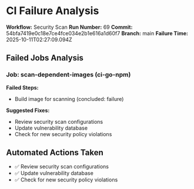 # CI Failure Analysis

**Workflow:** Security Scan
**Run Number:** 69
**Commit:** 54bfa7419e0c18e7ce4fce034e2b1e616a1d60f7
**Branch:** main
**Failure Time:** 2025-10-11T02:27:09.094Z

## Failed Jobs Analysis

### Job: scan-dependent-images (ci-go-npm)
**Failed Steps:**
- Build image for scanning (concluded: failure)

**Suggested Fixes:**
- Review security scan configurations
- Update vulnerability database
- Check for new security policy violations

## Automated Actions Taken
- ✅ Review security scan configurations
- ✅ Update vulnerability database
- ✅ Check for new security policy violations
